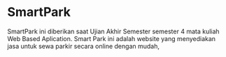 # SmartPark
SmartPark ini diberikan saat Ujian Akhir Semester semester 4 mata kuliah Web Based Aplication. Smart Park ini adalah website yang menyediakan jasa untuk sewa parkir secara online dengan mudah,

